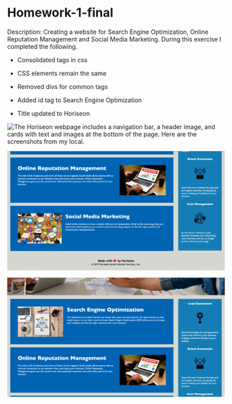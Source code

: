 # Homework-1-final


Description:
Creating a website for Search Engine Optimization, Online Reputation Management and Social Media Marketing. During this exercise I completed the following.

* Consolidated tags in css

* CSS elements remain the same

* Removed divs for common tags

* Added id tag to Search Engine Optimization

* Title updated to Horiseon


![The Horiseon webpage includes a navigation bar, a header image, and cards with text and images at the bottom of the page. Here are the screenshots from my local.](Assets/images/README-1.png)

![The Horiseon webpage includes a navigation bar, a header image, and cards with text and images at the bottom of the page. Here are the screenshots from my local.](Assets/images/README-2.png)

![The Horiseon webpage includes a navigation bar, a header image, and cards with text and images at the bottom of the page. Here are the screenshots from my local.](Assets/images/README-3.png)
